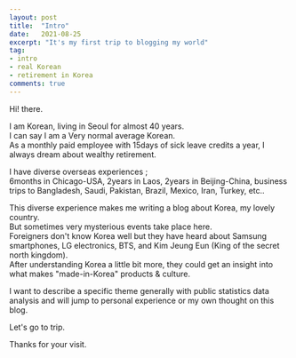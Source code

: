 ```yaml
---
layout: post
title:  "Intro"
date:   2021-08-25
excerpt: "It's my first trip to blogging my world"
tag:
- intro 
- real Korean
- retirement in Korea
comments: true
---
```


Hi! there.    

I am Korean, living in Seoul for almost 40 years.   
I can say I am a Very normal average Korean.   
As a monthly paid employee with 15days of sick leave credits a year, I always dream about wealthy retirement.   
   
I have diverse overseas experiences ;    
6months in Chicago-USA, 2years in Laos, 2years in Beijing-China, business trips to Bangladesh, Saudi, Pakistan, Brazil, Mexico, Iran, Turkey, etc..   

This diverse experience makes me writing a blog about Korea, my lovely country.   
But sometimes very mysterious events take place here.        
Foreigners don't know Korea well but they have heard about Samsung smartphones, LG electronics, BTS, and Kim Jeung Eun (King of the secret north kingdom).    
After understanding Korea a little bit more, they could get an insight into what makes "made-in-Korea" products & culture.   

I want to describe a specific theme generally with public statistics data analysis and will jump to personal experience or my own thought on this blog.   

Let's go to trip.   

Thanks for your visit. 